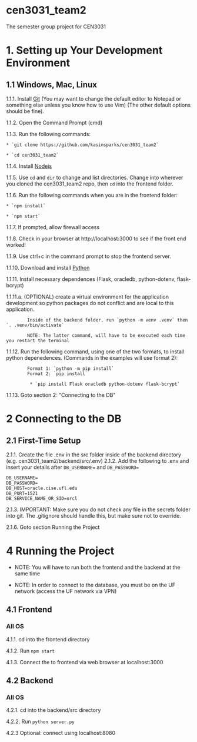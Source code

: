 # cen3031_team2
The semester group project for CEN3031


# 1. Setting up Your Development Environment
## 1.1 Windows, Mac, Linux
   1.1.1. Install [Git](https://git-scm.com/downloads) (You may want to change the default editor to Notepad or something else unless you know how to use Vim) (The other default options should be fine).

   1.1.2. Open the Command Prompt (cmd)

   1.1.3. Run the following commands:

    * `git clone https://github.com/kasinsparks/cen3031_team2`

    * `cd cen3031_team2`

   1.1.4. Install [Nodejs](https://nodejs.org/dist/v21.7.1/node-v21.7.1-x64.msi)

   1.1.5. Use `cd` and `dir` to change and list directories. Change into wherever you cloned the cen3031_team2 repo, then `cd` into the frontend folder.

   1.1.6. Run the following commands when you are in the frontend folder:

    * `npm install`

    * `npm start`

   1.1.7. If prompted, allow firewall access

   1.1.8. Check in your browser at http://localhost:3000 to see if the front end worked!

   1.1.9. Use ctrl+c in the command prompt to stop the frontend server.

   1.1.10. Download and install [Python](https://www.python.org/downloads/)

   1.1.11. Install necessary dependences (Flask, oracledb, python-dotenv, flask-bcrypt)

   1.1.11.a. (OPTIONAL) create a virtual environment for the application development so python packages do not conflict and are local to this application.
        
            Inside of the backend folder, run `python -m venv .venv` then `. .venv/bin/activate`

            NOTE: The latter command, will have to be executed each time you restart the terminal

   1.1.12. Run the following command, using one of the two formats, to install python depenedences. (Commands in the examples will use format 2):
     
            Format 1: `python -m pip install`
            Format 2: `pip install`

             * `pip install Flask oracledb python-dotenv flask-bcrypt` 

   1.1.13. Goto section 2: "Connecting to the DB"

# 2 Connecting to the DB
## 2.1 First-Time Setup
2.1.1. Create the file .env in the src folder inside of the backend directory (e.g. cen3031_team2/backend/src/.env)
2.1.2. Add the following to .env and insert your details after `DB_USERNAME=` and `DB_PASSWORD=`
```
DB_USERNAME=
DB_PASSWORD=
DB_HOST=oracle.cise.ufl.edu
DB_PORT=1521
DB_SERVICE_NAME_OR_SID=orcl
```
2.1.3. 
IMPORTANT: Make sure you do not check any file in the secrets folder into git. The .gitignore should handle this, but make sure not to override.

2.1.6. Goto section Running the Project


# 4 Running the Project
* NOTE: You will have to run both the frontend and the backend at the same time

* NOTE: In order to connect to the database, you must be on the UF network (access the UF network via VPN)

## 4.1 Frontend
### All OS
4.1.1. cd into the frontend directory

4.1.2. Run `npm start`

4.1.3. Connect the to frontend via web browser at localhost:3000

## 4.2 Backend
### All OS
4.2.1. cd into the backend/src directory

4.2.2. Run `python server.py`

4.2.3 Optional: connect using localhost:8080
